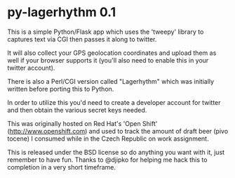 py-lagerhythm 0.1
==============

This is a simple Python/Flask app which uses the 'tweepy' library
to captures text via CGI then passes it along to twitter.

It will also collect your GPS geolocation coordinates and upload
them as well if your browser supports it (you'll also need to enable
this in your twitter account).

There is also a Perl/CGI version called "Lagerhythm" which was initially
written before porting this to Python.

In order to utilize this you'd need to create a developer account
for twitter and then obtain the various secret keys needed.

This was originally hosted on Red Hat's 'Open Shift'
(http://www.openshift.com) and used to track the amount
of draft beer (pivo tocene) I consumed while in the Czech Republic
on work assignment.

This is released under the BSD license so do anything you want with it,
just remember to have fun.  Thanks to @djipko for helping me
hack this to completion in a very short timeframe.

